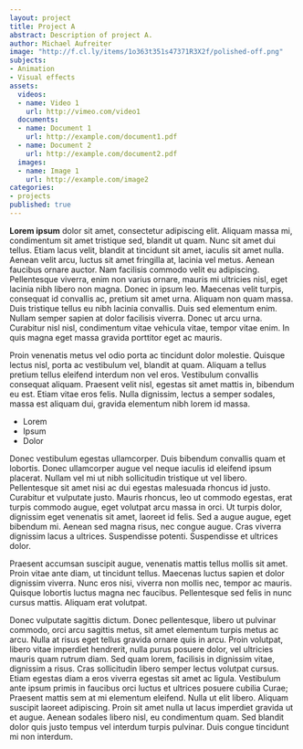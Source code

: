 ```yaml
---
layout: project
title: Project A
abstract: Description of project A.
author: Michael Aufreiter
image: "http://f.cl.ly/items/1o363t351s47371R3X2f/polished-off.png"
subjects:
- Animation
- Visual effects
assets:
  videos:
  - name: Video 1
    url: http://vimeo.com/video1
  documents: 
  - name: Document 1
    url: http://example.com/document1.pdf
  - name: Document 2
    url: http://example.com/document2.pdf
  images:
  - name: Image 1
    url: http://example.com/image2
categories:
- projects
published: true
---
```


**Lorem ipsum** dolor sit amet, consectetur adipiscing elit. Aliquam massa mi, condimentum sit amet tristique sed, blandit ut quam. Nunc sit amet dui tellus. Etiam lacus velit, blandit at tincidunt sit amet, iaculis sit amet nulla. Aenean velit arcu, luctus sit amet fringilla at, lacinia vel metus. Aenean faucibus ornare auctor. Nam facilisis commodo velit eu adipiscing. Pellentesque viverra, enim non varius ornare, mauris mi ultricies nisl, eget lacinia nibh libero non magna. Donec in ipsum leo. Maecenas velit turpis, consequat id convallis ac, pretium sit amet urna. Aliquam non quam massa. Duis tristique tellus eu nibh lacinia convallis. Duis sed elementum enim. Nullam semper sapien at dolor facilisis viverra. Donec ut arcu urna. Curabitur nisl nisl, condimentum vitae vehicula vitae, tempor vitae enim. In quis magna eget massa gravida porttitor eget ac mauris.

Proin venenatis metus vel odio porta ac tincidunt dolor molestie. Quisque lectus nisl, porta ac vestibulum vel, blandit at quam. Aliquam a tellus pretium tellus eleifend interdum non vel eros. Vestibulum convallis consequat aliquam. Praesent velit nisl, egestas sit amet mattis in, bibendum eu est. Etiam vitae eros felis. Nulla dignissim, lectus a semper sodales, massa est aliquam dui, gravida elementum nibh lorem id massa.

* Lorem
* Ipsum
* Dolor


Donec vestibulum egestas ullamcorper. Duis bibendum convallis quam et lobortis. Donec ullamcorper augue vel neque iaculis id eleifend ipsum placerat. Nullam vel mi ut nibh sollicitudin tristique ut vel libero. Pellentesque sit amet nisi ac dui egestas malesuada rhoncus id justo. Curabitur et vulputate justo. Mauris rhoncus, leo ut commodo egestas, erat turpis commodo augue, eget volutpat arcu massa in orci. Ut turpis dolor, dignissim eget venenatis sit amet, laoreet id felis. Sed a augue augue, eget bibendum mi. Aenean sed magna risus, nec congue augue. Cras viverra dignissim lacus a ultrices. Suspendisse potenti. Suspendisse et ultrices dolor.

Praesent accumsan suscipit augue, venenatis mattis tellus mollis sit amet. Proin vitae ante diam, ut tincidunt tellus. Maecenas luctus sapien et dolor dignissim viverra. Nunc eros nisi, viverra non mollis nec, tempor ac mauris. Quisque lobortis luctus magna nec faucibus. Pellentesque sed felis in nunc cursus mattis. Aliquam erat volutpat.

Donec vulputate sagittis dictum. Donec pellentesque, libero ut pulvinar commodo, orci arcu sagittis metus, sit amet elementum turpis metus ac arcu. Nulla at risus eget tellus gravida ornare quis in arcu. Proin volutpat, libero vitae imperdiet hendrerit, nulla purus posuere dolor, vel ultricies mauris quam rutrum diam. Sed quam lorem, facilisis in dignissim vitae, dignissim a risus. Cras sollicitudin libero semper lectus volutpat cursus. Etiam egestas diam a eros viverra egestas sit amet ac ligula. Vestibulum ante ipsum primis in faucibus orci luctus et ultrices posuere cubilia Curae; Praesent mattis sem at mi elementum eleifend. Nulla ut elit libero. Aliquam suscipit laoreet adipiscing. Proin sit amet nulla ut lacus imperdiet gravida ut et augue. Aenean sodales libero nisl, eu condimentum quam. Sed blandit dolor quis justo tempus vel interdum turpis pulvinar. Duis congue tincidunt mi non interdum.
